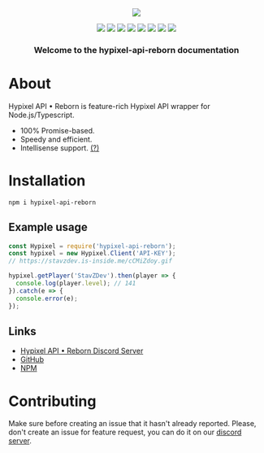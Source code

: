 <div align="center">
<img src="https://hypixel.stavzdev.xyz/static/default-monochrome-white.png">

<a href="https://discord.gg/NSEBNMM"><img src="https://discordapp.com/api/guilds/660416184252104705/embed.png"></a> <a href="https://travis-ci.org/StavZ/hypixel-api-reborn"><img src="https://flat.badgen.net/travis/hypixel-api-reborn/hypixel-api-reborn"></a> <a href="https://app.circleci.com/pipelines/github/hypixel-api-reborn/hypixel-api-reborn"><img src="https://flat.badgen.net/github/status/hypixel-api-reborn/hypixel-api-reborn/master/ci/circleci"></a> <img src="https://flat.badgen.net/npm/v/hypixel-api-reborn"> <img src="https://flat.badgen.net/npm/license/hypixel-api-reborn"> <a href="https://github.com/Hypixel-API-Reborn/hypixel-api-reborn"><img src="https://flat.badgen.net/github/stars/hypixel-api-reborn/hypixel-api-reborn"></a> <a href="https://www.patreon.com/hypixelapireborn"><img src="https://i.imgur.com/gXkqa1Z.png?1"></a>
<a href="https://www.npmjs.com/package/hypixel-api-reborn"><img src="https://nodei.co/npm/hypixel-api-reborn.png?compact=true"></a>
<br>

<h3>Welcome to the hypixel-api-reborn documentation</h3>
</div>

# About

Hypixel API • Reborn is feature-rich Hypixel API wrapper for Node.js/Typescript.
<br/>
- 100% Promise-based. <br/>
- Speedy and efficient. <br/>
- Intellisense support. [(?)](https://code.visualstudio.com/docs/editor/intellisense)


# Installation

```
npm i hypixel-api-reborn
```
## Example usage

```js
const Hypixel = require('hypixel-api-reborn');
const hypixel = new Hypixel.Client('API-KEY');
// https://stavzdev.is-inside.me/cCMiZdoy.gif

hypixel.getPlayer('StavZDev').then(player => {
  console.log(player.level); // 141
}).catch(e => {
  console.error(e);
});
```

## Links
- [Hypixel API • Reborn Discord Server](https://discord.gg/NSEBNMM)
- [GitHub](https://github.com/Hypixel-API-Reborn)
- [NPM](https://www.npmjs.com/package/hypixel-api-reborn)

# Contributing
Make sure before creating an issue that it hasn't already reported. Please, don't create an issue for feature request, you can do it on our [discord server](https://discord.gg/NSEBNMM).